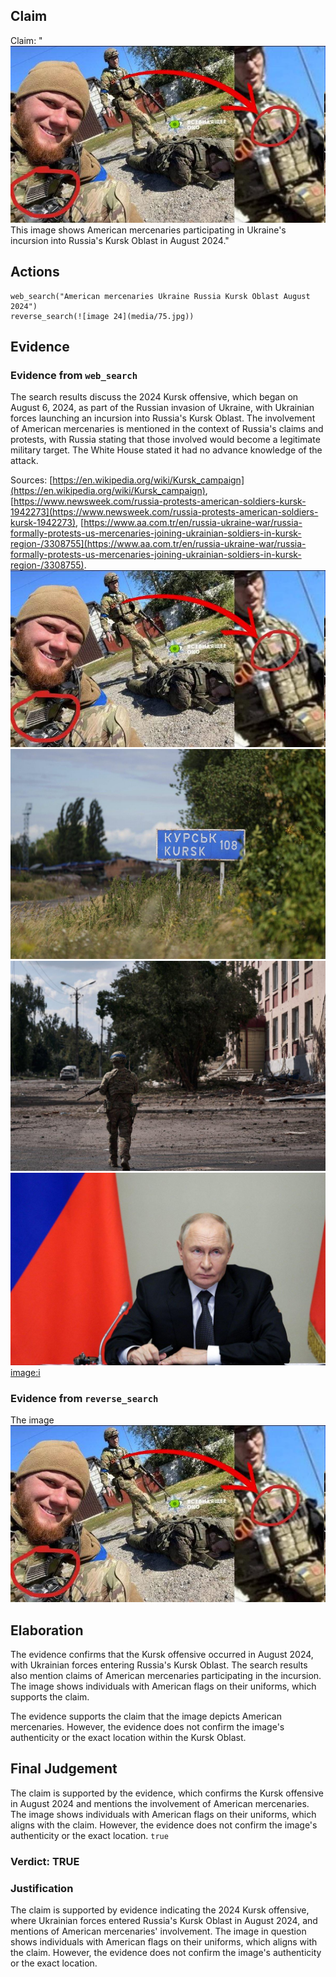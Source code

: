 ## Claim
Claim: "![image 24](media/75.jpg) This image shows American mercenaries participating in Ukraine's incursion into Russia's Kursk Oblast in August 2024."

## Actions
```
web_search("American mercenaries Ukraine Russia Kursk Oblast August 2024")
reverse_search(![image 24](media/75.jpg))
```

## Evidence
### Evidence from `web_search`
The search results discuss the 2024 Kursk offensive, which began on August 6, 2024, as part of the Russian invasion of Ukraine, with Ukrainian forces launching an incursion into Russia's Kursk Oblast. The involvement of American mercenaries is mentioned in the context of Russia's claims and protests, with Russia stating that those involved would become a legitimate military target. The White House stated it had no advance knowledge of the attack.

Sources: [https://en.wikipedia.org/wiki/Kursk_campaign](https://en.wikipedia.org/wiki/Kursk_campaign), [https://www.newsweek.com/russia-protests-american-soldiers-kursk-1942273](https://www.newsweek.com/russia-protests-american-soldiers-kursk-1942273), [https://www.aa.com.tr/en/russia-ukraine-war/russia-formally-protests-us-mercenaries-joining-ukrainian-soldiers-in-kursk-region-/3308755](https://www.aa.com.tr/en/russia-ukraine-war/russia-formally-protests-us-mercenaries-joining-ukrainian-soldiers-in-kursk-region-/3308755). ![image 24](media/75.jpg) ![image 4591](media/2025-08-23_11-59-1755950398-331769.jpg) ![image 4588](media/2025-08-23_11-59-1755950396-874259.jpg) ![image 4590](media/2025-08-23_11-59-1755950398-176139.jpg) <image:i>


### Evidence from `reverse_search`
The image ![image 24](media/75.jpg)

## Elaboration
The evidence confirms that the Kursk offensive occurred in August 2024, with Ukrainian forces entering Russia's Kursk Oblast. The search results also mention claims of American mercenaries participating in the incursion. The image shows individuals with American flags on their uniforms, which supports the claim.

The evidence supports the claim that the image depicts American mercenaries. However, the evidence does not confirm the image's authenticity or the exact location within the Kursk Oblast.


## Final Judgement
The claim is supported by the evidence, which confirms the Kursk offensive in August 2024 and mentions the involvement of American mercenaries. The image shows individuals with American flags on their uniforms, which aligns with the claim. However, the evidence does not confirm the image's authenticity or the exact location. `true`

### Verdict: TRUE

### Justification
The claim is supported by evidence indicating the 2024 Kursk offensive, where Ukrainian forces entered Russia's Kursk Oblast in August 2024, and mentions of American mercenaries' involvement. The image in question shows individuals with American flags on their uniforms, which aligns with the claim. However, the evidence does not confirm the image's authenticity or the exact location.
